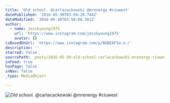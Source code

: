 ```yaml
---
title: 'Old school. @carlacackowski @mrenergy #ciuwest'
datePublished: '2016-05-30T03:59:20.744Z'
dateModified: '2016-05-30T03:58:08.361Z'
author:
  - name: jessbyoung1975
    url: 'https://www.instagram.com/jessbyoung1975'
    avatar: {}
isBasedOnUrl: 'https://www.instagram.com/p/BGBEAFIo-a-/'
description: ''
starred: false
sourcePath: _posts/2016-05-30-old-school-carlacackowski-mrenergy-ciuwest.md
inFeed: true
hasPage: false
inNav: false
_type: MediaObject

---
```

![Old school. @carlacackowski @mrenergy #ciuwest](https://scontent.cdninstagram.com/t51.2885-15/s640x640/sh0.08/e35/13329182_1699349756981765_2085579347_n.jpg?ig_cache_key=MTI2MTMwNjk2ODM0MDE2MjIzOA%3D%3D.2)